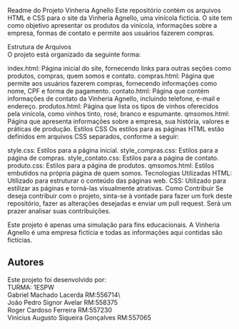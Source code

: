 Readme do Projeto Vinheria Agnello
Este repositório contém os arquivos HTML e CSS para o site da Vinheria Agnello, uma vinícola fictícia. O site tem como objetivo apresentar os produtos da vinícola, informações sobre a empresa, formas de contato e permite aos usuários fazerem compras.

Estrutura de Arquivos\
O projeto está organizado da seguinte forma:

index.html: Página inicial do site, fornecendo links para outras seções como produtos, compras, quem somos e contato.
compras.html: Página que permite aos usuários fazerem compras, fornecendo informações como nome, CPF e forma de pagamento.
contato.html: Página que contém informações de contato da Vinheria Agnello, incluindo telefone, e-mail e endereço.
produtos.html: Página que lista os tipos de vinhos oferecidos pela vinícola, como vinhos tinto, rosé, branco e espumante.
qmsomos.html: Página que apresenta informações sobre a empresa, sua história, valores e práticas de produção.
Estilos CSS
Os estilos para as páginas HTML estão definidos em arquivos CSS separados, conforme a seguir:

style.css: Estilos para a página inicial.
style_compras.css: Estilos para a página de compras.
style_contato.css: Estilos para a página de contato.
produto.css: Estilos para a página de produtos.
qmsomos.html: Estilos embutidos na própria página de quem somos.
Tecnologias Utilizadas
HTML: Utilizado para estruturar o conteúdo das páginas web.
CSS: Utilizado para estilizar as páginas e torná-las visualmente atrativas.
Como Contribuir
Se deseja contribuir com o projeto, sinta-se à vontade para fazer um fork deste repositório, fazer as alterações desejadas e enviar um pull request. Será um prazer analisar suas contribuições.

Este projeto é apenas uma simulação para fins educacionais. A Vinheria Agnello é uma empresa fictícia e todas as informações aqui contidas são fictícias.

## Autores

Este projeto foi desenvolvido por:\
TURMA: 1ESPW\
Gabriel Machado Lacerda                RM:556714\  
João Pedro Signor Avelar               RM:558375\
Roger Cardoso Ferreira                 RM:557230\
Vinicius Augusto Siqueira Gonçalves    RM:557065
